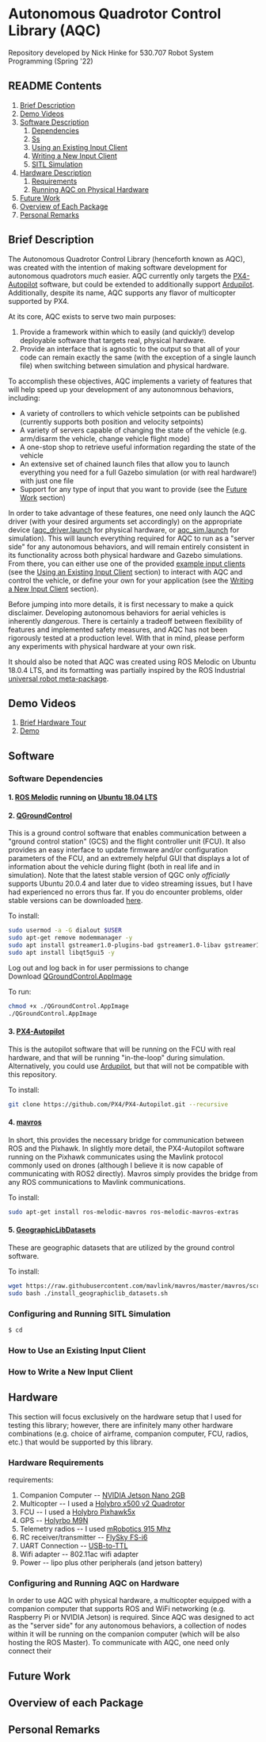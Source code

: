 # Autonomous Quadrotor Control Library (AQC)

Repository developed by Nick Hinke for 530.707 Robot System Programming (Spring '22)

## README Contents
1. [Brief Description](#brief-description)
2. [Demo Videos](#demo-videos)
3. [Software Description](#software)
	1. [Dependencies](#software-dependencies)
	2. [Ss]()
	3. [Using an Existing Input Client](#how-to-use-an-existing-input-client)
	4. [Writing a New Input Client](#how-to-write-a-new-input-client)
	5. [SITL Simulation](#configuring-and-running-sitl-simulation)
4. [Hardware Description](#hardware)
	1. [Requirements](#hardware-requirements)
	2. [Running AQC on Physical Hardware](#configuring-and-running-aqc-on-hardware)
5. [Future Work](#future-work)
6. [Overview of Each Package](#overview-of-each-package)
7. [Personal Remarks](#personal-remarks)

## Brief Description

The Autonomous Quadrotor Control Library (henceforth known as AQC), was created with the intention of making software development for autonomous quadrotors *much* easier. AQC currently only targets the [PX4-Autopilot](https://px4.io/) software, but could be extended to additionally support [Ardupilot](https://ardupilot.org/). Additionally, despite its name, AQC supports any flavor of multicopter supported by PX4.

At its core, AQC exists to serve two main purposes:
1. Provide a framework within which to easily (and quickly!) develop deployable software that targets real, physical hardware.
2. Provide an interface that is agnostic to the output so that all of your code can remain exactly the same (with the exception of a single launch file) when switching between simulation and physical hardware.

To accomplish these objectives, AQC implements a variety of features that will help speed up your development of any autonomnous behaviors, including:
- A variety of controllers to which vehicle setpoints can be published (currently supports both position and velocity setpoints)
- A variety of servers capable of changing the state of the vehicle (e.g. arm/disarm the vehicle, change vehicle flight mode)
- A one-stop shop to retrieve useful information regarding the state of the vehicle
- An extensive set of chained launch files that allow you to launch everything you need for a full Gazebo simulation (or with real hardware!) with just one file
- Support for any type of input that you want to provide (see the [Future Work](#future-work) section)

In order to take advantage of these features, one need only launch the AQC driver (with your desired arguments set accordingly) on the appropriate device ([aqc_driver.launch](https://github.com/nhinke/rsp-project-repo/blob/master/aqc_driver/launch/aqc_driver.launch) for physical hardware, or [aqc_sim.launch](https://github.com/nhinke/rsp-project-repo/blob/master/aqc_driver/launch/aqc_sim.launch) for simulation). This will launch everything required for AQC to run as a "server side" for any autonomous behaviors, and will remain entirely consistent in its functionality across both physical hardware and Gazebo simulations. From there, you can either use one of the provided [example input clients](https://github.com/nhinke/rsp-project-repo/tree/master/example_aqc_input_clients) (see the [Using an Existing Input Client](#how-to-use-an-existing-input-client) section) to interact with AQC and control the vehicle, or define your own for your application (see the [Writing a New Input Client](#how-to-write-a-new-input-client) section).

Before jumping into more details, it is first necessary to make a quick disclaimer. Developing autonomous behaviors for aerial vehicles is inherently *dangerous*. There is certainly a tradeoff between flexibility of features and implemented safety measures, and AQC has not been rigorously tested at a production level. With that in mind, please perform any experiments with physical hardware at your own risk.

It should also be noted that AQC was created using ROS Melodic on Ubuntu 18.0.4 LTS, and its formatting was partially inspired by the ROS Industrial [universal robot meta-package](https://github.com/fmauch/universal_robot). 


## Demo Videos

1. [Brief Hardware Tour](https://www.youtube.com/watch?v=1UGx2_VTam8&t=11s)
2. [Demo]()


## Software

### Software Dependencies

#### 1. [ROS Melodic](http://wiki.ros.org/melodic/Installation/Ubuntu) running on [Ubuntu 18.04 LTS](https://releases.ubuntu.com/18.04/)

#### 2. [QGroundControl](https://docs.qgroundcontrol.com/master/en/getting_started/download_and_install.html)

This is a ground control software that enables communication between a "ground control station" (GCS) and the flight controller unit (FCU). It also provides an easy interface to update firmware and/or configuration parameters of the FCU, and an extremely helpful GUI that displays a lot of information about the vehicle during flight (both in real life and in simulation). Note that the latest stable version of QGC only *officially* supports Ubuntu 20.0.4 and later due to video streaming issues, but I have had experienced no errors thus far. If you do encounter problems, older stable versions can be downloaded [here](https://github.com/mavlink/qgroundcontrol/releases/).

To install: 
```bash
sudo usermod -a -G dialout $USER
sudo apt-get remove modemmanager -y
sudo apt install gstreamer1.0-plugins-bad gstreamer1.0-libav gstreamer1.0-gl -y
sudo apt install libqt5gui5 -y
```

Log out and log back in for user permissions to change  
Download [QGroundControl.AppImage](https://d176tv9ibo4jno.cloudfront.net/latest/QGroundControl.AppImage)

To run:
```bash
chmod +x ./QGroundControl.AppImage
./QGroundControl.AppImage
```

#### 3. [PX4-Autopilot](https://docs.px4.io/master/en/dev_setup/building_px4.html)

This is the autopilot software that will be running on the FCU with real hardware, and that will be running "in-the-loop" during simulation. Alternatively, you could use [Ardupilot](#https://ardupilot.org/), but that will not be compatible with this repository.

To install:
```bash
git clone https://github.com/PX4/PX4-Autopilot.git --recursive
```

#### 4. [mavros](http://wiki.ros.org/mavros)

In short, this provides the necessary bridge for communication between ROS and the Pixhawk. In slightly more detail, the PX4-Autopilot software running on the Pixhawk communicates using the Mavlink protocol commonly used on drones (although I believe it is now capable of communicating with ROS2 directly). Mavros simply provides the bridge from any ROS communications to Mavlink communications.

To install:
```bash
sudo apt-get install ros-melodic-mavros ros-melodic-mavros-extras
```

#### 5. [GeographicLibDatasets](https://geographiclib.sourceforge.io/)

These are geographic datasets that are utilized by the ground control software.

To install:
```bash
wget https://raw.githubusercontent.com/mavlink/mavros/master/mavros/scripts/install_geographiclib_datasets.sh
sudo bash ./install_geographiclib_datasets.sh
```

### Configuring and Running SITL Simulation

```bash
$ cd
```

### How to Use an Existing Input Client


### How to Write a New Input Client



## Hardware

This section will focus exclusively on the hardware setup that I used for testing this library; however, there are infinitely many other hardware combinations (e.g. choice of airframe, companion computer, FCU, radios, etc.) that would be supported by this library.

### Hardware Requirements

requirements:
1. Companion Computer -- [NVIDIA Jetson Nano 2GB](https://www.nvidia.com/en-us/autonomous-machines/embedded-systems/jetson-nano/education-projects/)
2. Multicopter -- I used a [Holybro x500 v2 Quadrotor](http://www.holybro.com/product/x500-v2-kit/)
3. FCU -- I used a [Holybro Pixhawk5x](http://www.holybro.com/product/pixhawk-5x/)
4. GPS -- [Holyrbo M9N](http://www.holybro.com/product/holybro-m9n-gps/)
5. Telemetry radios -- I used [mRobotics 915 Mhz](https://store.mrobotics.io/mRo-SiK-Telemetry-Radio-V2-915Mhz-p/m10013-rk.htm)
6. RC receiver/transmitter -- [FlySky FS-i6](https://www.flysky-cn.com/i6-gaishu)
7. UART Connection -- [USB-to-TTL](https://www.amazon.com/dp/B07D6LLX19?psc=1&ref=ppx_yo2ov_dt_b_product_details)
8. Wifi adapter -- 802.11ac wifi adapter
9. Power -- lipo plus other peripherals (and jetson battery)


### Configuring and Running AQC on Hardware 

In order to use AQC with physical hardware, a multicopter equipped with a companion computer that supports ROS and WiFi networking (e.g. Raspberry Pi or NVIDIA Jetson) is required. Since AQC was designed to act as the "server side" for any autonomous behaviors, a collection of nodes within it will be running on the companion computer (which will be also hosting the ROS Master). To communicate with AQC, one need only connect their 

## Future Work


## Overview of each Package


## Personal Remarks
